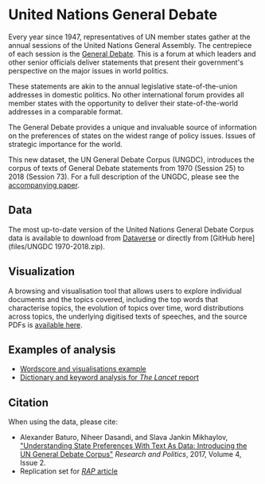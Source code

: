 # United Nations General Debate

Every year since 1947, representatives of UN member states gather at the annual sessions of the United Nations General Assembly. The centrepiece of each session is the [General Debate](https://gadebate.un.org/en). This is a forum at which leaders and other senior officials deliver statements that present their government's perspective on the major issues in world politics.

These statements are akin to the annual legislative state-of-the-union addresses in domestic politics. No other international forum provides all member states with the opportunity to deliver their state-of-the-world addresses in a comparable format.

The General Debate provides a unique and invaluable source of information on the preferences of states on the widest range of policy issues. Issues of strategic importance for the world.

This new dataset, the UN General Debate Corpus (UNGDC), introduces the corpus of texts of General Debate statements from 1970 (Session 25) to 2018 (Session 73). For a full description of the UNGDC, please see the [accompanying paper](http://journals.sagepub.com/doi/abs/10.1177/2053168017712821).

## Data

The most up-to-date version of the United Nations General Debate Corpus data is available to download from [Dataverse](https://doi.org/10.7910/DVN/0TJX8Y) or directly from [GitHub here](files/UNGDC 1970-2018.zip).

## Visualization

A browsing and visualisation tool that allows users to explore individual documents and the topics covered, including the top words that characterise topics, the evolution of topics over time, word distributions across topics, the underlying digitised texts of speeches, and the source PDFs is [available here](http://ungd.smikhaylov.net).


## Examples of analysis

* [Wordscore and visualisations example](files/UNGD_analysis_example.nb.html)
* [Dictionary and keyword analysis for _The Lancet_ report](https://github.com/sjankin/lancet)


## Citation

When using the data, please cite:
* Alexander Baturo, Niheer Dasandi, and Slava Jankin Mikhaylov, ["Understanding State Preferences With Text As Data: Introducing the UN General Debate Corpus"](http://journals.sagepub.com/doi/abs/10.1177/2053168017712821) _Research and Politics_, 2017, Volume 4, Issue 2.
* Replication set for [_RAP_ article](https://doi.org/10.7910/DVN/AER5QJ)
